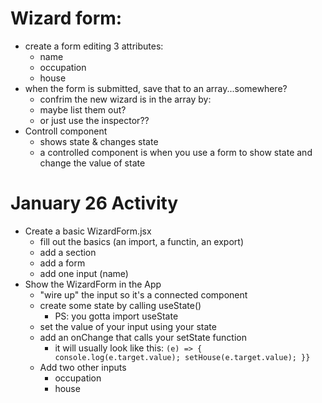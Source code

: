 # Wizard form:

- create a form editing 3 attributes:
    - name 
    - occupation 
    - house
- when the form is submitted, save that to an array...somewhere?
    - confrim the new wizard is in the array by:
    - maybe list them out?
    - or just use the inspector??
- Controll component
    - shows state & changes state
    - a controlled component is when you use a form to show state and change the value of state

# January 26 Activity
- Create a basic WizardForm.jsx
    - fill out the basics (an import, a functin, an export)
    - add a section 
    - add a form
    - add one input (name)
- Show the WizardForm in the App
    - "wire up" the input so it's a connected component
    - create some state by calling useState()
        - PS: you gotta import useState
    - set the value of your input using your state
    - add an onChange that calls your setState function 
        - it will usually look like this: `(e) => {
                    console.log(e.target.value);
                    setHouse(e.target.value);
                    }}`
    - Add two other inputs
        - occupation 
        - house